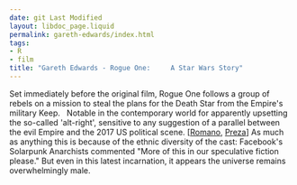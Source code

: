 ```yaml
---
date: git Last Modified
layout: libdoc_page.liquid
permalink: gareth-edwards/index.html
tags:
- R
- film
title: "Gareth Edwards - Rogue One:     A Star Wars Story"
---
```


Set immediately before the original film, Rogue One  follows a group of rebels on a mission to steal the plans for the Death Star  from the Empire's military Keep.
 
Notable in the contemporary world for apparently upsetting  the so-called 'alt-right', sensitive to any suggestion of a parallel between the  evil Empire and the 2017 US political scene. [<a href="http://www.vox.com/culture/2016/12/31/14024262/star-wars-political-alt-right-backlash">Romano</a>, <a href="http://www.rawstory.com/2016/12/neo-nazis-call-for-boycott-of-star-wars-rogue-one-a-jew-mturbation-fantasy-of-anti-white-hatred/"> Preza</a>] As much as anything this is because of the ethnic diversity of the  cast: Facebook's Solarpunk Anarchists commented "More of this in our speculative  fiction please." But even in this latest incarnation, it appears the universe  remains overwhelmingly male.
